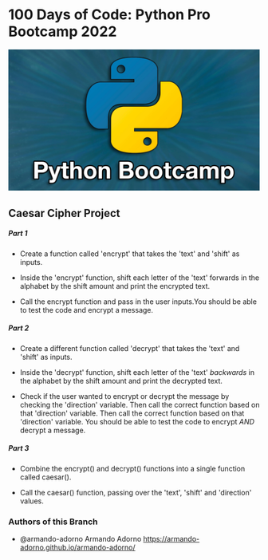 # 100 Days of Code: Python Pro Bootcamp 2022

<img src = "python_bootcamp.jpeg">

## Caesar Cipher Project

##### Part 1
- Create a function called 'encrypt' that takes the 'text' and 'shift' as inputs.

- Inside the 'encrypt' function, shift each letter of the 'text' forwards in the alphabet by   the shift amount and print the encrypted text.

- Call the encrypt function and pass in the user inputs.You should be able to test the code and encrypt a message.
##### Part 2
- Create a different function called 'decrypt' that takes the 'text' and 'shift' as inputs.

- Inside the 'decrypt' function, shift each letter of the 'text' *backwards* in the alphabet by the shift amount and print the decrypted text.

- Check if the user wanted to encrypt or decrypt the message by checking the 'direction' variable. Then call the correct function based on that 'direction' variable. Then call the correct function based on that 'direction' variable. You should be able to test the code to encrypt *AND* decrypt a message.
##### Part 3
- Combine the encrypt() and decrypt() functions into a single function called caesar().

- Call the caesar() function, passing over the 'text', 'shift' and 'direction' values.

### Authors of  this Branch
- @armando-adorno Armando Adorno https://armando-adorno.github.io/armando-adorno/
